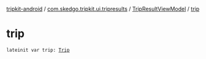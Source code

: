 [tripkit-android](../../index.md) / [com.skedgo.tripkit.ui.tripresults](../index.md) / [TripResultViewModel](index.md) / [trip](./trip.md)

# trip

`lateinit var trip: `[`Trip`](../../skedgo.tripkit.routing/-trip/index.md)